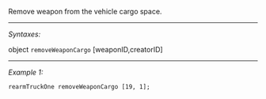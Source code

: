 Remove weapon from the vehicle cargo space.


---
*Syntaxes:*

object `removeWeaponCargo` [weaponID,creatorID]

---
*Example 1:*

```sqf
rearmTruckOne removeWeaponCargo [19, 1];
```